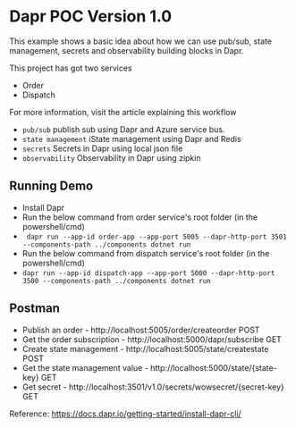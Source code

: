 # Dapr POC Version 1.0

This example shows a basic idea about how we can use pub/sub, state management, secrets and observability building blocks in Dapr.

This project has got two services
- Order
- Dispatch

For more information, visit the article explaining this workflow

- `pub/sub` publish sub using Dapr and Azure service bus.
- `state management` iState management using Dapr and Redis
- `secrets` Secrets in Dapr using local json file
- `observability` Observability in Dapr using zipkin

## Running Demo

- Install Dapr
- Run the below command from order service's root folder (in the powershell/cmd)  
- ``` dapr run --app-id order-app --app-port 5005 --dapr-http-port 3501 --components-path ../components dotnet run```
- Run the below command from dispatch service's root folder (in the powershell/cmd)
- ```dapr run --app-id dispatch-app --app-port 5000 --dapr-http-port 3500 --components-path ../components dotnet run```

## Postman
- Publish an order - http://localhost:5005/order/createorder POST
- Get the order subscription - http://localhost:5000/dapr/subscribe GET
- Create state management - http://localhost:5005/state/createstate POST
- Get the state management value - http://localhost:5000/state/{state-key} GET
- Get secret - http://localhost:3501/v1.0/secrets/wowsecret/{secret-key} GET

Reference: https://docs.dapr.io/getting-started/install-dapr-cli/